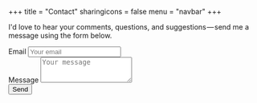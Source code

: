 +++
title = "Contact"
sharingicons = false
menu = "navbar"
+++

I'd love to hear your comments, questions, and suggestions — send me a message using the form below.

<form method="POST" action="https://formspree.io/alan.orth@gmail.com">
    <div class="form-group">
        <label for="emailAddress">Email</label>
        <input type="email" class="form-control" name="email" id="emailAddress" placeholder="Your email">
    </div>
    <div class="form-group">
        <label for="message">Message</label>
        <textarea class="form-control" name="message" id="message" placeholder="Your message" rows="3"></textarea>
    </div>
    <input type="text" name="_gotcha" style="display:none" />
    <button type="submit" class="btn btn-primary">Send</button>
</form>

<br />
